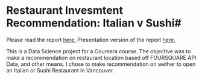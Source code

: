 # Restaurant Invesmtent Recommendation: Italian v Sushi#

Please read the report [here.](https://drive.google.com/file/d/1gRSKhPBJJVQYE6LCJfMaXC6jrgJeNNbT/view?usp=sharing)
Presentation version of the report [here.](https://drive.google.com/file/d/1X-sgg38l2pXOJZdevQRRq6wrR9zKn6oo/view?usp=sharing)

This is a Data Science project for a Coursera course. The objective was to make a recommendation on restaurant location based off FOURSQUARE API Data, and other means. I chose to make recommendation on wether to open an Italian or Sushi Restaurant in Vancouver. 
